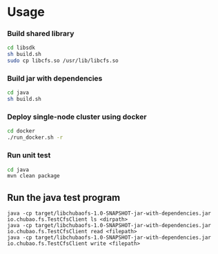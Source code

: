 # Usage

### Build shared library

```bash
cd libsdk
sh build.sh
sudo cp libcfs.so /usr/lib/libcfs.so
```

### Build jar with dependencies

```bash
cd java
sh build.sh
```

### Deploy single-node cluster using docker

```bash
cd docker
./run_docker.sh -r
```

### Run unit test

```bash
cd java
mvn clean package
```

## Run the java test program

```
java -cp target/libchubaofs-1.0-SNAPSHOT-jar-with-dependencies.jar io.chubao.fs.TestCfsClient ls <dirpath>
java -cp target/libchubaofs-1.0-SNAPSHOT-jar-with-dependencies.jar io.chubao.fs.TestCfsClient read <filepath>
java -cp target/libchubaofs-1.0-SNAPSHOT-jar-with-dependencies.jar io.chubao.fs.TestCfsClient write <filepath>
```
